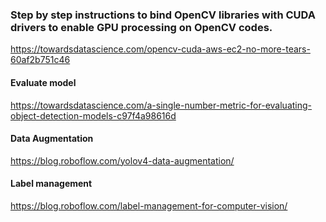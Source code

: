 ### Step by step instructions to bind OpenCV libraries with CUDA drivers to enable GPU processing on OpenCV codes.
https://towardsdatascience.com/opencv-cuda-aws-ec2-no-more-tears-60af2b751c46

#### Evaluate model
https://towardsdatascience.com/a-single-number-metric-for-evaluating-object-detection-models-c97f4a98616d

#### Data Augmentation
https://blog.roboflow.com/yolov4-data-augmentation/

#### Label management
https://blog.roboflow.com/label-management-for-computer-vision/
